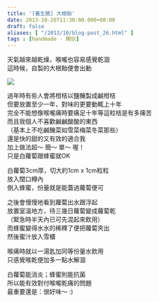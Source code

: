 ```yaml
---
title: '[養生館] 大根飴'
date: 2013-10-26T11:30:00.000+08:00
draft: false
aliases: [ "/2013/10/blog-post_26.html" ]
tags : [handmade - 開伙]
---
```


天氣越來越乾燥，喉嚨也容易感覺乾涸  
這時候，自製的大根飴便會出動  

![](/images/daikonhoney.jpg)

過年時有些人會將柑桔以鹽醃製成鹹柑桔  
但要放置至少一年，對味的更要動輒上十年  
完全不能想像喉嚨痛時要痛足十年等這粒桔是有多痛苦  
而且我個人不喜歡鹹鹹酸酸的東西  
（基本上不吃鹹醃菜如雪菜梅菜冬菜那些）  
還是快的甜的又有效的適合我  
加上做法超～ 簡～ 單～ 喔！  
只是白蘿蔔跟蜂蜜就OK  
  
白蘿蔔3cm厚，切大約1cm x 1cm粒粒  
放入闊口樽內  
倒入蜂蜜，份量就是能蓋過蘿蔔便可  
  
之後會慢慢地看到蘿蔔出水跟浮起  
放置室溫地方，待三幾日蘿蔔變成蘿蔔乾  
（緊急時半天內已可先混起來飲用）  
而蜂蜜變得水水的稀釋了便把蘿蔔夾出  
然後蜜汁放入雪櫃  
  
喉痛時就以一湯匙加同等份量水飲用  
只感覺喉乾便加多一點水解涸  
  
白蘿蔔能消炎；蜂蜜則能抗菌  
所以能有效對付喉嚨乾痛的問題  
最重要還是：很好味～ :)

